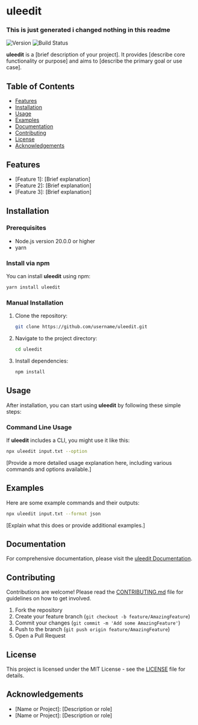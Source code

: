 # uleedit

### This is just generated i changed nothing in this readme

![Version](https://img.shields.io/badge/version-1.0.0-brightgreen.svg)
![Build Status](https://img.shields.io/badge/build-passing-brightgreen.svg)

**uleedit** is a [brief description of your project]. It provides [describe core functionality or purpose] and aims to [describe the primary goal or use case].

## Table of Contents

- [Features](#features)
- [Installation](#installation)
- [Usage](#usage)
- [Examples](#examples)
- [Documentation](#documentation)
- [Contributing](#contributing)
- [License](#license)
- [Acknowledgements](#acknowledgements)

## Features

- [Feature 1]: [Brief explanation]
- [Feature 2]: [Brief explanation]
- [Feature 3]: [Brief explanation]

## Installation

### Prerequisites

- Node.js version 20.0.0 or higher
- yarn

### Install via npm

You can install **uleedit** using npm:

```bash
yarn install uleedit
```

### Manual Installation

1. Clone the repository:

   ```bash
   git clone https://github.com/username/uleedit.git
   ```

2. Navigate to the project directory:

   ```bash
   cd uleedit
   ```

3. Install dependencies:

   ```bash
   npm install
   ```

## Usage

After installation, you can start using **uleedit** by following these simple steps:

### Command Line Usage

If **uleedit** includes a CLI, you might use it like this:

```bash
npx uleedit input.txt --option
```

[Provide a more detailed usage explanation here, including various commands and options available.]

## Examples

Here are some example commands and their outputs:

```bash
npx uleedit input.txt --format json
```

[Explain what this does or provide additional examples.]

## Documentation

For comprehensive documentation, please visit the [uleedit Documentation](https://link-to-docs.com).

## Contributing

Contributions are welcome! Please read the [CONTRIBUTING.md](CONTRIBUTING.md) file for guidelines on how to get involved.

1. Fork the repository
2. Create your feature branch (`git checkout -b feature/AmazingFeature`)
3. Commit your changes (`git commit -m 'Add some AmazingFeature'`)
4. Push to the branch (`git push origin feature/AmazingFeature`)
5. Open a Pull Request

## License

This project is licensed under the MIT License - see the [LICENSE](LICENSE) file for details.

## Acknowledgements

- [Name or Project]: [Description or role]
- [Name or Project]: [Description or role]
